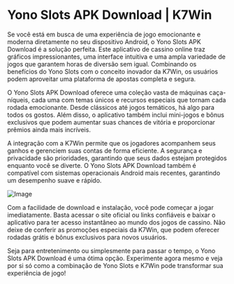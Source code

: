 # Yono Slots APK Download | K7Win

Se você está em busca de uma experiência de jogo emocionante e moderna diretamente no seu dispositivo Android, o Yono Slots APK Download é a solução perfeita. Este aplicativo de cassino online traz gráficos impressionantes, uma interface intuitiva e uma ampla variedade de jogos que garantem horas de diversão sem igual. Combinando os benefícios do Yono Slots com o conceito inovador da K7Win, os usuários podem aproveitar uma plataforma de apostas completa e segura.

O Yono Slots APK Download oferece uma coleção vasta de máquinas caça-níqueis, cada uma com temas únicos e recursos especiais que tornam cada rodada emocionante. Desde clássicos até jogos temáticos, há algo para todos os gostos. Além disso, o aplicativo também inclui mini-jogos e bônus exclusivos que podem aumentar suas chances de vitória e proporcionar prêmios ainda mais incríveis.

A integração com a K7Win permite que os jogadores acompanhem seus ganhos e gerenciem suas contas de forma eficiente. A segurança e privacidade são prioridades, garantindo que seus dados estejam protegidos enquanto você se diverte. O Yono Slots APK Download também é compatível com sistemas operacionais Android mais recentes, garantindo um desempenho suave e rápido.

![Image](https://github.com/user-attachments/assets/b9de9dee-b60e-46a0-9e49-3c6ca594ed6f)

Com a facilidade de download e instalação, você pode começar a jogar imediatamente. Basta acessar o site oficial ou links confiáveis e baixar o aplicativo para ter acesso instantâneo ao mundo dos jogos de cassino. Não deixe de conferir as promoções especiais da K7Win, que podem oferecer rodadas grátis e bônus exclusivos para novos usuários.

Seja para entretenimento ou simplesmente para passar o tempo, o Yono Slots APK Download é uma ótima opção. Experimente agora mesmo e veja por si só como a combinação de Yono Slots e K7Win pode transformar sua experiência de jogo!